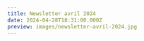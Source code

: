 ```yaml
---
title: Newsletter avril 2024
date: 2024-04-28T18:31:00.000Z
preview: images/newsletter-avril-2024.jpg
---
```

